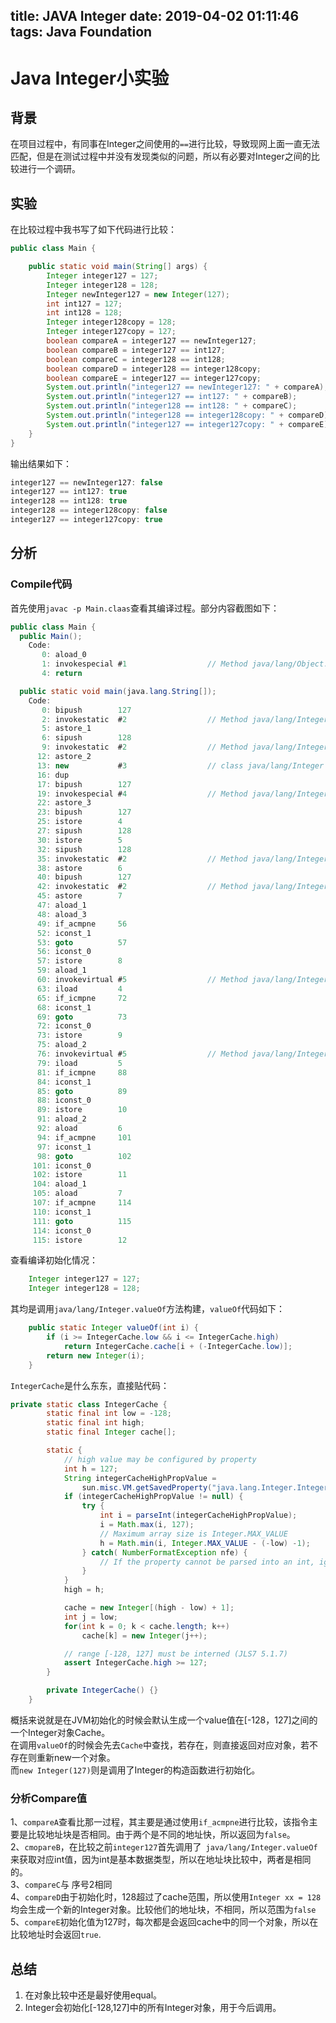 title: JAVA Integer
date: 2019-04-02 01:11:46
tags: Java Foundation
---
# Java Integer小实验 #
## 背景 ##
在项目过程中，有同事在Integer之间使用的`==`进行比较，导致现网上面一直无法匹配，但是在测试过程中并没有发现类似的问题，所以有必要对Integer之间的比较进行一个调研。
## 实验 ##
在比较过程中我书写了如下代码进行比较：
```java 
public class Main {

    public static void main(String[] args) {
        Integer integer127 = 127;
        Integer integer128 = 128;
        Integer newInteger127 = new Integer(127);
        int int127 = 127;
        int int128 = 128;
        Integer integer128copy = 128;
        Integer integer127copy = 127;
        boolean compareA = integer127 == newInteger127;
        boolean compareB = integer127 == int127;
        boolean compareC = integer128 == int128;
        boolean compareD = integer128 == integer128copy;
        boolean compareE = integer127 == integer127copy;
        System.out.println("integer127 == newInteger127: " + compareA);
        System.out.println("integer127 == int127: " + compareB);
        System.out.println("integer128 == int128: " + compareC);
        System.out.println("integer128 == integer128copy: " + compareD);
        System.out.println("integer127 == integer127copy: " + compareE);
    }
}
```  
输出结果如下：
```JAVA
integer127 == newInteger127: false
integer127 == int127: true
integer128 == int128: true
integer128 == integer128copy: false
integer127 == integer127copy: true
```
## 分析 ##
### Compile代码 ###
首先使用`javac -p Main.claas`查看其编译过程。部分内容截图如下：  
```java
public class Main {
  public Main();
    Code:
       0: aload_0
       1: invokespecial #1                  // Method java/lang/Object."<init>":()V
       4: return

  public static void main(java.lang.String[]);
    Code:
       0: bipush        127
       2: invokestatic  #2                  // Method java/lang/Integer.valueOf:(I)Ljava/lang/Integer;
       5: astore_1
       6: sipush        128
       9: invokestatic  #2                  // Method java/lang/Integer.valueOf:(I)Ljava/lang/Integer;
      12: astore_2
      13: new           #3                  // class java/lang/Integer
      16: dup
      17: bipush        127
      19: invokespecial #4                  // Method java/lang/Integer."<init>":(I)V
      22: astore_3
      23: bipush        127
      25: istore        4
      27: sipush        128
      30: istore        5
      32: sipush        128
      35: invokestatic  #2                  // Method java/lang/Integer.valueOf:(I)Ljava/lang/Integer;
      38: astore        6
      40: bipush        127
      42: invokestatic  #2                  // Method java/lang/Integer.valueOf:(I)Ljava/lang/Integer;
      45: astore        7
      47: aload_1
      48: aload_3
      49: if_acmpne     56
      52: iconst_1
      53: goto          57
      56: iconst_0
      57: istore        8
      59: aload_1
      60: invokevirtual #5                  // Method java/lang/Integer.intValue:()I
      63: iload         4
      65: if_icmpne     72
      68: iconst_1
      69: goto          73
      72: iconst_0
      73: istore        9
      75: aload_2
      76: invokevirtual #5                  // Method java/lang/Integer.intValue:()I
      79: iload         5
      81: if_icmpne     88
      84: iconst_1
      85: goto          89
      88: iconst_0
      89: istore        10
      91: aload_2
      92: aload         6
      94: if_acmpne     101
      97: iconst_1
      98: goto          102
     101: iconst_0
     102: istore        11
     104: aload_1
     105: aload         7
     107: if_acmpne     114
     110: iconst_1
     111: goto          115
     114: iconst_0
     115: istore        12
```
查看编译初始化情况：  
```Java
    Integer integer127 = 127;
    Integer integer128 = 128;
```
其均是调用`java/lang/Integer.valueOf`方法构建，`valueOf`代码如下：  
```java
    public static Integer valueOf(int i) {
        if (i >= IntegerCache.low && i <= IntegerCache.high)
            return IntegerCache.cache[i + (-IntegerCache.low)];
        return new Integer(i);
    }
```
`IntegerCache`是什么东东，直接贴代码：  
```java
private static class IntegerCache {
        static final int low = -128;
        static final int high;
        static final Integer cache[];

        static {
            // high value may be configured by property
            int h = 127;
            String integerCacheHighPropValue =
                sun.misc.VM.getSavedProperty("java.lang.Integer.IntegerCache.high");
            if (integerCacheHighPropValue != null) {
                try {
                    int i = parseInt(integerCacheHighPropValue);
                    i = Math.max(i, 127);
                    // Maximum array size is Integer.MAX_VALUE
                    h = Math.min(i, Integer.MAX_VALUE - (-low) -1);
                } catch( NumberFormatException nfe) {
                    // If the property cannot be parsed into an int, ignore it.
                }
            }
            high = h;

            cache = new Integer[(high - low) + 1];
            int j = low;
            for(int k = 0; k < cache.length; k++)
                cache[k] = new Integer(j++);

            // range [-128, 127] must be interned (JLS7 5.1.7)
            assert IntegerCache.high >= 127;
        }

        private IntegerCache() {}
    }
```
概括来说就是在JVM初始化的时候会默认生成一个value值在[-128，127]之间的一个Integer对象Cache。  
在调用`valueOf`的时候会先去`Cache`中查找，若存在，则直接返回对应对象，若不存在则重新new一个对象。  
而`new Integer(127)`则是调用了Integer的构造函数进行初始化。   
### 分析Compare值 ###
1、`compareA`查看比那一过程，其主要是通过使用`if_acmpne`进行比较，该指令主要是比较地址块是否相同。由于两个是不同的地址快，所以返回为`false`。   
2、`cmopareB`，在比较之前`integer127`首先调用了` java/lang/Integer.valueOf`来获取对应int值，因为int是基本数据类型，所以在地址块比较中，两者是相同的。   
3、`compareC`与 序号2相同   
4、`compareD`由于初始化时，128超过了cache范围，所以使用`Integer xx = 128`均会生成一个新的Integer对象。比较他们的地址块，不相同，所以范围为`false`   
5、`compareE`初始化值为127时，每次都是会返回cache中的同一个对象，所以在比较地址时会返回`true`.   
## 总结 ##
1. 在对象比较中还是最好使用equal。  
2. Integer会初始化[-128,127]中的所有Integer对象，用于今后调用。  
